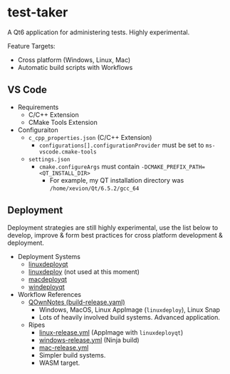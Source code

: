 # test-taker

A Qt6 application for administering tests. Highly experimental.

Feature Targets:
- Cross platform (Windows, Linux, Mac)
- Automatic build scripts with Workflows

## VS Code

- Requirements
    - C/C++ Extension
    - CMake Tools Extension
- Configuraiton
    - `c_cpp_properties.json` (C/C++ Extension)
        - `configurations[].configurationProvider` must be set to `ms-vscode.cmake-tools`
    - `settings.json`
        - `cmake.configureArgs` must contain `-DCMAKE_PREFIX_PATH=<QT_INSTALL_DIR>`
            - For example, my QT installation directory was `/home/xevion/Qt/6.5.2/gcc_64`

## Deployment

Deployment strategies are still highly experimental, use the list below to develop, improve & form best practices for cross platform development & deployment.

- Deployment Systems
    - [linuxdeployqt](https://github.com/probonopd/linuxdeployqt)
    - [linuxdeploy](https://github.com/linuxdeploy/linuxdeploy) (not used at this moment)
    - [macdeployqt](https://doc.qt.io/qt-5/macos-deployment.html#macdeploy)
    - [windeployqt](https://doc.qt.io/qt-6/windows-deployment.html)
- Workflow References
    - [QOwnNotes (build-release.yaml)](https://github.com/pbek/QOwnNotes/blob/main/.github/workflows/build-release.yml)
        - Windows, MacOS, Linux AppImage (`linuxdeploy`), Linux Snap
        - Lots of heavily involved build systems. Advanced application.
    - Ripes
        - [linux-release.yml](https://github.com/mortbopet/Ripes/blob/master/.github/workflows/linux-release.yml) (AppImage with `linuxdeployqt`)
        - [windows-release.yml](https://github.com/mortbopet/Ripes/blob/master/.github/workflows/windows-release.yml) (Ninja build)
        - [mac-release.yml](https://github.com/mortbopet/Ripes/blob/master/.github/workflows/mac-release.yml)
        - Simpler build systems.
        - WASM target.